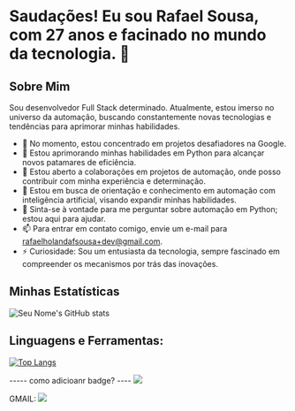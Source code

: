 # Saudações! Eu sou Rafael Sousa, com 27 anos e facinado no mundo da tecnologia. 👋

## Sobre Mim
Sou desenvolvedor Full Stack determinado. Atualmente, estou imerso no universo da automação, buscando constantemente novas tecnologias e tendências para aprimorar minhas habilidades.

- 🔭 No momento, estou concentrado em projetos desafiadores na Google.
- 🌱 Estou aprimorando minhas habilidades em Python para alcançar novos patamares de eficiência.
- 👯 Estou aberto a colaborações em projetos de automação, onde posso contribuir com minha experiência e determinação.
- 🤔 Estou em busca de orientação e conhecimento em automação com inteligência artificial, visando expandir minhas habilidades.
- 💬 Sinta-se à vontade para me perguntar sobre automação em Python; estou aqui para ajudar.
- 📫 Para entrar em contato comigo, envie um e-mail para rafaelholandafsousa+dev@gmail.com.
- ⚡ Curiosidade: Sou um entusiasta da tecnologia, sempre fascinado em compreender os mecanismos por trás das inovações.


## Minhas Estatísticas

![Seu Nome's GitHub stats](https://github-readme-stats.vercel.app/api?username=RafaelHFSousa&show_icons=true)

## Linguagens e Ferramentas:
[![Top Langs](https://github-readme-stats.vercel.app/api/top-langs/?username=RafaelHFSousa&layout=compact)](https://github.com/anuraghazra/github-readme-stats)

----- como adicioanr badge? ----
<a href="link do seu perfil do linkedin">
<img src="https://img.shields.io/badge/LinkedIn-0077B5?style=for-the-badge&logo=linkedin&logoColor=white"/>
</a>


GMAIL:
<a href="https://wa.me/5585986688338">
<img src="https://img.shields.io/badge/Instagram-E4405F?style=for-the-badge&logo=instagram&logoColor=white"/>
</a>


